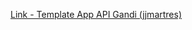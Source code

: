 [Link - Template App API Gandi (jjmartres)](https://github.com/jjmartres/Zabbix/tree/master/zbx-templates/zbx-gandi)
